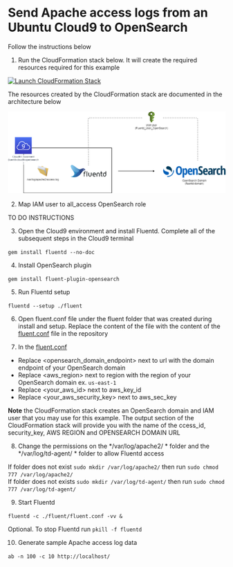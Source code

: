 # Send Apache access logs from an Ubuntu Cloud9 to OpenSearch

Follow the instructions below

1. Run the CloudFormation stack below. It will create the required resources required for this example

[![Launch CloudFormation Stack](https://sharkech-public.s3.amazonaws.com/misc-public/cloudformation-launch-stack.png)](https://console.aws.amazon.com/cloudformation/home#/stacks/new?stackName=fluentd-demo-opensearch&templateURL=https://sharkech-public.s3.amazonaws.com/misc-public/fluentd_cloud9_opensearch.yml)
  
The resources created by the CloudFormation stack are documented in the architecture below

<img width="700" alt="Fluentd_cloud9_Architecture" src="https://github.com/ev2900/CloudFormation_Examples/blob/main/Architecture%20Diagrams%20for%20README/fluentd_cloud9_opensearch_yml.png">

2. Map IAM user to all_access OpenSearch role

TO DO INSTRUCTIONS

3. Open the Cloud9 environment and install Fluentd. Complete all of the subsequent steps in the Cloud9 terminal

```gem install fluentd --no-doc```

4. Install OpenSearch plugin

```gem install fluent-plugin-opensearch```

5. Run Fluentd setup

```fluentd --setup ./fluent```

6. Open fluent.conf file under the fluent folder that was created during install and setup. Replace the content of the file with the content of the [fluent.conf](https://github.com/ev2900/Fluentd_Examples/blob/main/Cloud9_Apache_Logs_OpenSearch/fluent.conf) file in the repository

7. In the [fluent.conf](https://github.com/ev2900/Fluentd_Examples/blob/main/Cloud9_Apache_Logs_OpenSearch/fluent.conf)

* Replace <opensearch_domain_endpoint> next to url with the domain endpoint of your OpenSearch domain
* Replace <aws_region> next to region with the region of your OpenSearch domain ex. ```us-east-1``` 
* Replace <your_aws_id> next to aws_key_id
* Replace <your_aws_security_key> next to aws_sec_key

**Note** the CloudFormation stack creates an OpenSearch domain and IAM user that you may use for this example. The output section of the CloudFormation stack will provide you with the name of the ccess_id, security_key, AWS REGION and OPENSEARCH DOMAIN URL

8. Change the permissions on the */var/log/apache2/ * folder and the */var/log/td-agent/ * folder to allow Fluentd access

If folder does not exist ```sudo mkdir /var/log/apache2/``` then run ```sudo chmod 777 /var/log/apache2/ ``` <br>
If folder does not exists ```sudo mkdir /var/log/td-agent/``` then run ```sudo chmod 777 /var/log/td-agent/ ```
  
9. Start Fluentd
  
  ```fluentd -c ./fluent/fluent.conf -vv &```

Optional. To stop Fluentd run ```pkill -f fluentd```
  
10. Generate sample Apache access log data
  
```ab -n 100 -c 10 http://localhost/```
  
